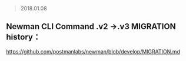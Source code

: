 > 2018.01.08

## Newman CLI Command .v2 ->.v3 MIGRATION history：
https://github.com/postmanlabs/newman/blob/develop/MIGRATION.md

